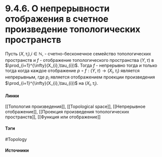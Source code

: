 # 9.4.6. О непрерывности отображения в счетное произведение топологических пространств
Пусть $(X,\tau_{i})$,$i\in\mathbb{N}$, - счетно-бесконечное семейство топологических пространств и $f$ - отображение топологического пространства $(Y,\tau)$ в $\prod_{i=1}^{\infty}(X_{i},\tau_{i})$. Тогда $f$ - непрерывно тогда и только тогда когда  каждое отображение $p\circ f:(Y,\tau)\to(X_{i},\tau_{i})$ является непрерывным, где $p_{i}$ является отображением проекции произведения $\prod_{i=1}^{\infty}(X_{i},\tau_{i})$ на $(X_{i},\tau_{i})$.
#### Линки
 [[Топология произведения]],
 [[Topological space]],
 [[Непрерывное отображение]],
 [[Проекция произведения топологических пространств]],
 [[Функция или отображение]]
#### Тэги
 #Topology 
#### Источники
